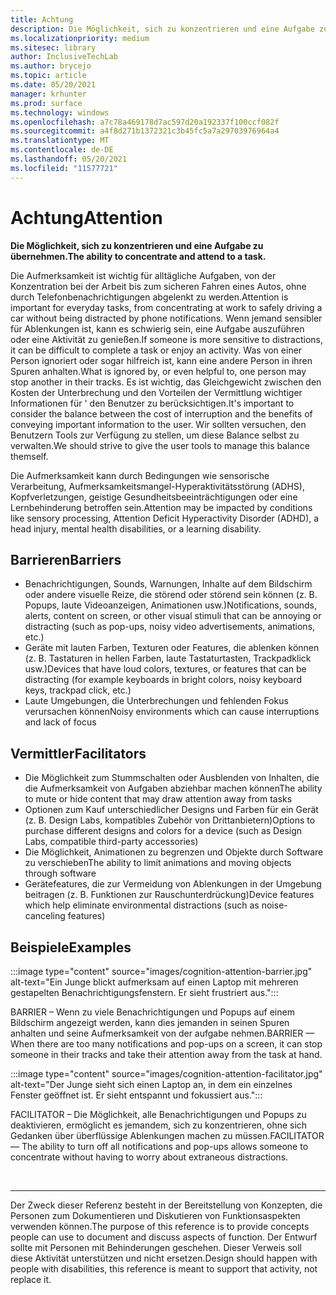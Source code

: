 ```yaml
---
title: Achtung
description: Die Möglichkeit, sich zu konzentrieren und eine Aufgabe zu übernehmen
ms.localizationpriority: medium
ms.sitesec: library
author: InclusiveTechLab
ms.author: brycejo
ms.topic: article
ms.date: 05/20/2021
manager: krhunter
ms.prod: surface
ms.technology: windows
ms.openlocfilehash: a7c78a469178d7ac597d20a192337f100ccf082f
ms.sourcegitcommit: a4f8d271b1372321c3b45fc5a7a29703976964a4
ms.translationtype: MT
ms.contentlocale: de-DE
ms.lasthandoff: 05/20/2021
ms.locfileid: "11577721"
---
```

# <a name="attention"></a><span data-ttu-id="09e48-103">Achtung</span><span class="sxs-lookup"><span data-stu-id="09e48-103">Attention</span></span>

**<span data-ttu-id="09e48-104">Die Möglichkeit, sich zu konzentrieren und eine Aufgabe zu übernehmen.</span><span class="sxs-lookup"><span data-stu-id="09e48-104">The ability to concentrate and attend to a task.</span></span>**

<span data-ttu-id="09e48-105">Die Aufmerksamkeit ist wichtig für alltägliche Aufgaben, von der Konzentration bei der Arbeit bis zum sicheren Fahren eines Autos, ohne durch Telefonbenachrichtigungen abgelenkt zu werden.</span><span class="sxs-lookup"><span data-stu-id="09e48-105">Attention is important for everyday tasks, from concentrating at work to safely driving a car without being distracted by phone notifications.</span></span> <span data-ttu-id="09e48-106">Wenn jemand sensibler für Ablenkungen ist, kann es schwierig sein, eine Aufgabe auszuführen oder eine Aktivität zu genießen.</span><span class="sxs-lookup"><span data-stu-id="09e48-106">If someone is more sensitive to distractions, it can be difficult to complete a task or enjoy an activity.</span></span> <span data-ttu-id="09e48-107">Was von einer Person ignoriert oder sogar hilfreich ist, kann eine andere Person in ihren Spuren anhalten.</span><span class="sxs-lookup"><span data-stu-id="09e48-107">What is ignored by, or even helpful to, one person may stop another in their tracks.</span></span> <span data-ttu-id="09e48-108">Es ist wichtig, das Gleichgewicht zwischen den Kosten der Unterbrechung und den Vorteilen der Vermittlung wichtiger Informationen für &apos; den Benutzer zu berücksichtigen.</span><span class="sxs-lookup"><span data-stu-id="09e48-108">It&apos;s important to consider the balance between the cost of interruption and the benefits of conveying important information to the user.</span></span> <span data-ttu-id="09e48-109">Wir sollten versuchen, den Benutzern Tools zur Verfügung zu stellen, um diese Balance selbst zu verwalten.</span><span class="sxs-lookup"><span data-stu-id="09e48-109">We should strive to give the user tools to manage this balance themself.</span></span> 

<span data-ttu-id="09e48-110">Die Aufmerksamkeit kann durch Bedingungen wie sensorische Verarbeitung, Aufmerksamkeitsmangel-Hyperaktivitätsstörung (ADHS), Kopfverletzungen, geistige Gesundheitsbeeinträchtigungen oder eine Lernbehinderung betroffen sein.</span><span class="sxs-lookup"><span data-stu-id="09e48-110">Attention may be impacted by conditions like sensory processing, Attention Deficit Hyperactivity Disorder (ADHD), a head injury, mental health disabilities, or a learning disability.</span></span>

## <a name="barriers"></a><span data-ttu-id="09e48-111">Barrieren</span><span class="sxs-lookup"><span data-stu-id="09e48-111">Barriers</span></span>

* <span data-ttu-id="09e48-112">Benachrichtigungen, Sounds, Warnungen, Inhalte auf dem Bildschirm oder andere visuelle Reize, die störend oder störend sein können (z. B. Popups, laute Videoanzeigen, Animationen usw.)</span><span class="sxs-lookup"><span data-stu-id="09e48-112">Notifications, sounds, alerts, content on screen, or other visual stimuli that can be annoying or distracting (such as pop-ups, noisy video advertisements, animations, etc.)</span></span>
* <span data-ttu-id="09e48-113">Geräte mit lauten Farben, Texturen oder Features, die ablenken können (z. B. Tastaturen in hellen Farben, laute Tastaturtasten, Trackpadklick usw.)</span><span class="sxs-lookup"><span data-stu-id="09e48-113">Devices that have loud colors, textures, or features that can be distracting (for example keyboards in bright colors, noisy keyboard keys, trackpad click, etc.)</span></span>
* <span data-ttu-id="09e48-114">Laute Umgebungen, die Unterbrechungen und fehlenden Fokus verursachen können</span><span class="sxs-lookup"><span data-stu-id="09e48-114">Noisy environments which can cause interruptions and lack of focus</span></span>

## <a name="facilitators"></a><span data-ttu-id="09e48-115">Vermittler</span><span class="sxs-lookup"><span data-stu-id="09e48-115">Facilitators</span></span>

* <span data-ttu-id="09e48-116">Die Möglichkeit zum Stummschalten oder Ausblenden von Inhalten, die die Aufmerksamkeit von Aufgaben abziehbar machen können</span><span class="sxs-lookup"><span data-stu-id="09e48-116">The ability to mute or hide content that may draw attention away from tasks</span></span>
* <span data-ttu-id="09e48-117">Optionen zum Kauf unterschiedlicher Designs und Farben für ein Gerät (z. B. Design Labs, kompatibles Zubehör von Drittanbietern)</span><span class="sxs-lookup"><span data-stu-id="09e48-117">Options to purchase different designs and colors for a device (such as Design Labs, compatible third-party accessories)</span></span>
* <span data-ttu-id="09e48-118">Die Möglichkeit, Animationen zu begrenzen und Objekte durch Software zu verschieben</span><span class="sxs-lookup"><span data-stu-id="09e48-118">The ability to limit animations and moving objects through software</span></span>
* <span data-ttu-id="09e48-119">Gerätefeatures, die zur Vermeidung von Ablenkungen in der Umgebung beitragen (z. B. Funktionen zur Rauschunterdrückung)</span><span class="sxs-lookup"><span data-stu-id="09e48-119">Device features which help eliminate environmental distractions (such as noise-canceling features)</span></span>


## <a name="examples"></a><span data-ttu-id="09e48-120">Beispiele</span><span class="sxs-lookup"><span data-stu-id="09e48-120">Examples</span></span>

:::image type="content" source="images/cognition-attention-barrier.jpg" alt-text="Ein Junge blickt aufmerksam auf einen Laptop mit mehreren gestapelten Benachrichtigungsfenstern. Er sieht frustriert aus.":::

<span data-ttu-id="09e48-123">BARRIER – Wenn zu viele Benachrichtigungen und Popups auf einem Bildschirm angezeigt werden, kann dies jemanden in seinen Spuren anhalten und seine Aufmerksamkeit von der aufgabe nehmen.</span><span class="sxs-lookup"><span data-stu-id="09e48-123">BARRIER — When there are too many notifications and pop-ups on a screen, it can stop someone in their tracks and take their attention away from the task at hand.</span></span>

:::image type="content" source="images/cognition-attention-facilitator.jpg" alt-text="Der Junge sieht sich einen Laptop an, in dem ein einzelnes Fenster geöffnet ist. Er sieht entspannt und fokussiert aus.":::


<span data-ttu-id="09e48-126">FACILITATOR – Die Möglichkeit, alle Benachrichtigungen und Popups zu deaktivieren, ermöglicht es jemandem, sich zu konzentrieren, ohne sich Gedanken über überflüssige Ablenkungen machen zu müssen.</span><span class="sxs-lookup"><span data-stu-id="09e48-126">FACILITATOR — The ability to turn off all notifications and pop-ups allows someone to concentrate without having to worry about extraneous distractions.</span></span>

&nbsp;

[comment]: # (Footer-Anweisung)
___
<span data-ttu-id="09e48-128">Der Zweck dieser Referenz besteht in der Bereitstellung von Konzepten, die Personen zum Dokumentieren und Diskutieren von Funktionsaspekten verwenden können.</span><span class="sxs-lookup"><span data-stu-id="09e48-128">The purpose of this reference is to provide concepts people can use to document and discuss aspects of function.</span></span> <span data-ttu-id="09e48-129">Der Entwurf sollte mit Personen mit Behinderungen geschehen. Dieser Verweis soll diese Aktivität unterstützen und nicht ersetzen.</span><span class="sxs-lookup"><span data-stu-id="09e48-129">Design should happen with people with disabilities, this reference is meant to support that activity, not replace it.</span></span> 